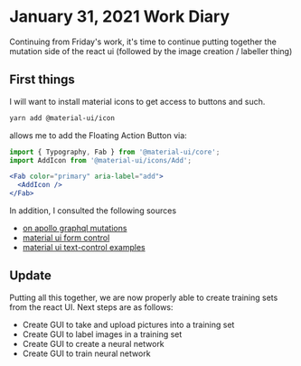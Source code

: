 # January 31, 2021 Work Diary

Continuing from Friday's work, it's time to continue putting together the mutation side of the react ui (followed by the image creation / labeller thing)

## First things

I will want to install material icons to get access to buttons and such. 

```zsh
yarn add @material-ui/icon
```

allows me to add the Floating Action Button via:

```jsx
import { Typography, Fab } from '@material-ui/core';
import AddIcon from '@material-ui/icons/Add';

<Fab color="primary" aria-label="add">
  <AddIcon />
</Fab>
```

In addition, I consulted the following sources

- [on apollo graphql mutations](https://www.apollographql.com/docs/react/data/mutations/)
- [material ui form control](https://material-ui.com/api/form-control/)
- [material ui text-control examples](https://material-ui.com/components/text-fields/)

## Update

Putting all this together, we are now properly able to create training sets from the react UI. Next steps are as follows:

- Create GUI to take and upload pictures into a training set
- Create GUI to label images in a training set
- Create GUI to create a neural network
- Create GUI to train neural network
